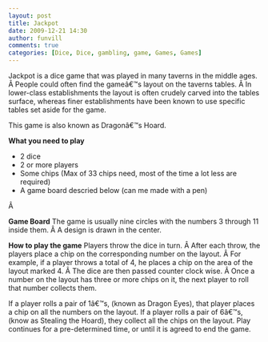 ```yaml
---
layout: post
title: Jackpot
date: 2009-12-21 14:30
author: funvill
comments: true
categories: [Dice, Dice, gambling, game, Games, Games]
---
```

Jackpot is a dice game that was played in many taverns in the middle ages. Â People could often find the gameâ€™s layout on the taverns tables. Â In lower-class establishments the layout is often crudely carved into the tables surface, whereas finer establishments have been known to use specific tables set aside for the game.

This game is also known as Dragonâ€™s Hoard.

<strong>What you need to play</strong>

<strong>
<ul>
	<li><span style="font-weight: normal;">2 dice</span></li>
	<li><span style="font-weight: normal;">2 or more players</span></li>
	<li><span style="font-weight: normal;">Some chips (Max of 33 chips need, most of the time a lot less are required)</span></li>
	<li><span style="font-weight: normal;">A game board descried below (can me made with a pen)</span></li>
</ul>
</strong>

Â 

<strong>Game Board</strong>
The game is usually nine circles with the numbers 3 through 11 inside them. Â A design is drawn in the center.

<strong>How to play the game</strong>
Players throw the dice in turn. Â After each throw, the players place a chip on the corresponding number on the layout. Â For example, if a player throws a total of 4, he places a chip on the area of the layout marked 4. Â The dice are then passed counter clock wise. Â Once a number on the layout has three or more chips on it, the next player to roll that number collects them.

If a player rolls a pair of 1â€™s, (known as Dragon Eyes), that player places a chip on all the numbers on the layout.
If a player rolls a pair of 6â€™s, (know as Stealing the Hoard), they collect all the chips on the layout.
Play continues for a pre-determined time, or until it is agreed to end the game.
